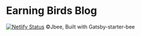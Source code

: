 # Earning Birds Blog
[![Netlify Status](https://api.netlify.com/api/v1/badges/1f30fd46-bdf2-4630-82a8-817db73618f2/deploy-status)](https://app.netlify.com/sites/earningbirds/deploys)
©Jbee, Built with Gatsby-starter-bee
